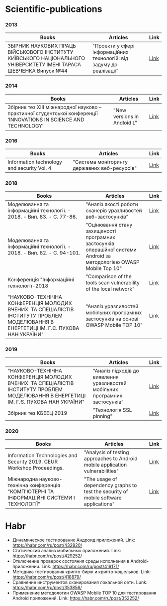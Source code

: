 # Scientific-publications

### 2013 
Books|Articles|Link
-----|--------|------
ЗБІРНИК НАУКОВИХ ПРАЦЬ ВІЙСЬКОВОГО ІНСТИТУТУ КИЇВСЬКОГО НАЦІОНАЛЬНОГО УНІВЕРСИТЕТУ ІМЕНІ ТАРАСА ШЕВЧЕНКА Випуск №44 | "Проекти у сфері інформаційних технологій: від задуму до реалізації" |[Link](https://github.com/Medwed1993/Scientific-publications/blob/main/Збірник%20наукових%20праць%20ВІ%20ім.%20Т.Г.%20Шевченка.pdf)

### 2014
Books|Articles|Link
-----|--------|------
Збірник тез XIІІ міжнародної науково – практичної студентської конференції ‘INNOVATIONS IN SCIENCE AND TECHNOLOGY’| "New versions in Andloid L"| [Link](https://github.com/Medwed1993/Scientific-publications/blob/main/ANDROID%20L%20–%20IS%20A%20NEW%20VERSION%20OF%20ANDROID%20OS.pdf)

### 2016
Books|Articles|Link
-----|--------|------
Information technology and security Vol. 4 | "Система моніторингу державних веб-ресурсів" | [Link](https://github.com/Medwed1993/Scientific-publications/blob/main/Система%20моніторингу%20державних%20веб-ресурсів.pdf)

### 2018
Books|Articles|Link
-----|--------|------
Моделювання та інформаційні технології. - 2018. - Вип. 83. - С. 77-86. | "Аналіз якості роботи сканерів уразливостей веб-застосунків" |[Link](https://github.com/Medwed1993/Scientific-publications/blob/main/Аналіз%20якості%20роботи%20скнері%20уразливостей%20веб-ресурсів.pdf)
Моделювання та інформаційні технології. - 2018. - Вип. 82. - С. 94-101. | "Оцінювання стану захищеності програмних застосунків операційної системи Android за методологією OWASP Mobile Top 10" |[Link](https://github.com/Medwed1993/Scientific-publications/blob/main/Оцінювання%20стану%20захищеності%20програмних%20застосунків%20операційної%20системи%20Android%20за%20методологією%20Owasp%20Mobile%20Top%2010.pdf)
Конференція "Інформаційні технології-2018 | "Comparison of the tools scan vulnerability of the local network" | [Link](https://github.com/Medwed1993/Scientific-publications/blob/main/Zbirnyk%20materialiv%20konferentsii_%20IT%20-%202018.pdf)
"НАУКОВО-ТЕХНІЧНА КОНФЕРЕНЦІЯ МОЛОДИХ ВЧЕНИХ  ТА СПЕЦІАЛІСТІВ ІНСТИТУТУ ПРОБЛЕМ МОДЕЛЮВАННЯ В ЕНЕРГЕТИЦІ ІМ. Г.Є. ПУХОВА НАН УКРАЇНИ"| "Аналіз уразливостей мобільних програмних застосунків на основі OWASP Mobile TOP 10"|[Link](https://github.com/Medwed1993/Scientific-publications/blob/main/Збірник-тез-конференції-2018.pdf)

### 2019
Books|Articles|Link
-----|--------|------
"НАУКОВО-ТЕХНІЧНА КОНФЕРЕНЦІЯ МОЛОДИХ ВЧЕНИХ  ТА СПЕЦІАЛІСТІВ ІНСТИТУТУ ПРОБЛЕМ МОДЕЛЮВАННЯ В ЕНЕРГЕТИЦІ  ІМ. Г.Є. ПУХОВА НАН УКРАЇНИ"|"Аналіз підходів до виявлення уразливостей мобільних програмних застосунків"|[Link](https://github.com/Medwed1993/Scientific-publications/blob/main/Матеріали-конференції-2019.pdf)
Збірник тез КБЕЕЦ 2019|"Технологія SSL pinning"|[Link](https://github.com/Medwed1993/Scientific-publications/blob/main/КБЕЕЦ%202019.pdf)

### 2020
Books|Articles|Link
-----|--------|------
Information Technologies and Security 2019. CEUR Workshop Proceedings.|"Analysis of testing approaches to Android mobile application vulnerabilities"|[Link](https://github.com/Medwed1993/Scientific-publications/blob/main/Analysis%20of%20testing%20approaches%20to%20Android%20mobile%20application%20vulnerabilities.pdf)
Міжнародна науково-технічна конференція "КОМП'ЮТЕРНІ ТА ІНФОРМАЦІЙНІ СИСТЕМИ І ТЕХНОЛОГІЇ"|"The usage of dependency graphs to test the security of mobile software applications"|[Link](https://github.com/Medwed1993/Scientific-publications/blob/main/The%20usage%20of%20dependency%20graphs%20to%20test%20the%20security%20of%20mobile%20software%20applications.pdf)

# Habr
* Динамическое тестирование Андроид приложений. Link: https://habr.com/ru/post/432820/
* Статический анализ мобильных приложений. Link: https://habr.com/ru/post/429252/
* Отключение проверок состояния среды исполнения в Android-приложении. Link: https://habr.com/ru/post/419171/
* Методика тестирования крипто-бирж и крипто-кошельков. Link: https://habr.com/ru/post/418879/
* Сравнение инструментов сканирования локальной сети. Lunk: https://habr.com/ru/post/353856/
* Применение методологии OWASP Mobile TOP 10 для тестирования Android приложений. Link: https://habr.com/ru/post/352252/

